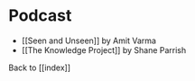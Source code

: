 # Podcast

- [[Seen and Unseen]] by Amit Varma
- [[The Knowledge Project]] by Shane Parrish

Back to [[index]]
